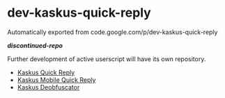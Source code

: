 # dev-kaskus-quick-reply
Automatically exported from code.google.com/p/dev-kaskus-quick-reply

***discontinued-repo***

Further development of active userscript will have its own repository.
 - [Kaskus Quick Reply](https://github.com/idoenk/kaskus-quick-reply)
 - [Kaskus Mobile Quick Reply](https://github.com/idoenk/kaskus-mobile-quick-reply)
 - [Kaskus Deobfuscator](https://github.com/idoenk/kaskus-deobfuscator)
